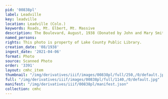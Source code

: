```yaml
---
pid: '00838pl'
label: Leadville
key: leadville
location: Leadville (Colo.)
keywords: Roads, Mt. Elbert, Mt. Massive
description: The Boulevard, August, 1938 (Donated by John and Mary Smith)
named_persons: 
rights: This photo is property of Lake County Public Library.
creation_date: '08/1938'
ingest_date: '2021-04-06'
format: Photo
source: Scanned Photo
order: '3391'
layout: cmhc_item
thumbnail: "/img/derivatives/iiif/images/00838pl/full/250,/0/default.jpg"
full: "/img/derivatives/iiif/images/00838pl/full/1140,/0/default.jpg"
manifest: "/img/derivatives/iiif/00838pl/manifest.json"
collection: cmhc
---
```

